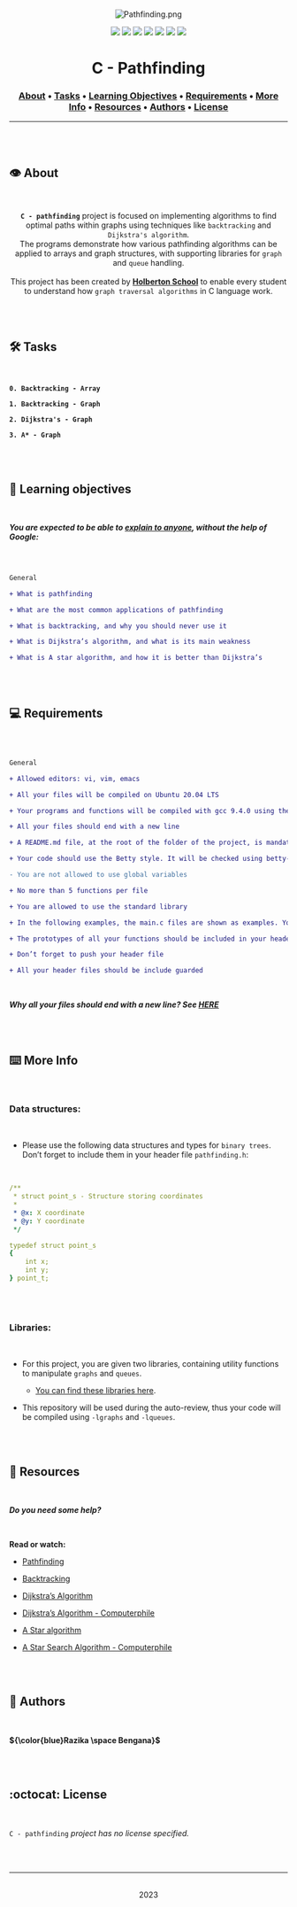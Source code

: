 <div align="center">
<br>

![Pathfinding.png](README-image/pathfinding.png)

</div>


<p align="center">
<img src="https://img.shields.io/badge/-C-yellow">
<img src="https://img.shields.io/badge/-Linux-lightgrey">
<img src="https://img.shields.io/badge/-WSL-brown">
<img src="https://img.shields.io/badge/-Ubuntu%2020.04.4%20LTS-orange">
<img src="https://img.shields.io/badge/-JetBrains-blue">
<img src="https://img.shields.io/badge/-Holberton%20School-red">
<img src="https://img.shields.io/badge/License-not%20specified-brightgreen">
</p>


<h1 align="center"> C - Pathfinding </h1>


<h3 align="center">
<a href="https://github.com/RazikaBengana/holbertonschool-system_algorithms/tree/main/pathfinding#eye-about">About</a> •
<a href="https://github.com/RazikaBengana/holbertonschool-system_algorithms/tree/main/pathfinding#hammer_and_wrench-tasks">Tasks</a> •
<a href="https://github.com/RazikaBengana/holbertonschool-system_algorithms/tree/main/pathfinding#memo-learning-objectives">Learning Objectives</a> •
<a href="https://github.com/RazikaBengana/holbertonschool-system_algorithms/tree/main/pathfinding#computer-requirements">Requirements</a> •
<a href="https://github.com/RazikaBengana/holbertonschool-system_algorithms/tree/main/pathfinding#keyboard-more-info">More Info</a> •
<a href="https://github.com/RazikaBengana/holbertonschool-system_algorithms/tree/main/pathfinding#mag_right-resources">Resources</a> •
<a href="https://github.com/RazikaBengana/holbertonschool-system_algorithms/tree/main/pathfinding#bust_in_silhouette-authors">Authors</a> •
<a href="https://github.com/RazikaBengana/holbertonschool-system_algorithms/tree/main/pathfinding#octocat-license">License</a>
</h3>

---

<!-- ------------------------------------------------------------------------------------------------- -->

<br>
<br>

## :eye: About

<br>

<div align="center">

**`C - pathfinding`** project is focused on implementing algorithms to find optimal paths within graphs using techniques like `backtracking` and `Dijkstra's algorithm`.
<br>
The programs demonstrate how various pathfinding algorithms can be applied to arrays and graph structures, with supporting libraries for `graph` and `queue` handling.
<br>
<br>
This project has been created by **[Holberton School](https://www.holbertonschool.com/about-holberton)** to enable every student to understand how `graph traversal algorithms` in C language work.

</div>

<br>
<br>

<!-- ------------------------------------------------------------------------------------------------- -->

## :hammer_and_wrench: Tasks

<br>

**`0. Backtracking - Array`**

**`1. Backtracking - Graph`**

**`2. Dijkstra's - Graph`**

**`3. A* - Graph`**

<br>
<br>

<!-- ------------------------------------------------------------------------------------------------- -->

## :memo: Learning objectives

<br>

**_You are expected to be able to [explain to anyone](https://fs.blog/feynman-learning-technique/), without the help of Google:_**

<br>

```diff

General

+ What is pathfinding

+ What are the most common applications of pathfinding

+ What is backtracking, and why you should never use it

+ What is Dijkstra’s algorithm, and what is its main weakness

+ What is A star algorithm, and how it is better than Dijkstra’s

```

<br>
<br>

<!-- ------------------------------------------------------------------------------------------------- -->

## :computer: Requirements

<br>

```diff

General

+ Allowed editors: vi, vim, emacs

+ All your files will be compiled on Ubuntu 20.04 LTS

+ Your programs and functions will be compiled with gcc 9.4.0 using the flags -Wall -Werror -Wextra and -pedantic

+ All your files should end with a new line

+ A README.md file, at the root of the folder of the project, is mandatory

+ Your code should use the Betty style. It will be checked using betty-style.pl and betty-doc.pl

- You are not allowed to use global variables

+ No more than 5 functions per file

+ You are allowed to use the standard library

+ In the following examples, the main.c files are shown as examples. You can use them to test your functions, but you don’t have to push them to your repo (if you do we won’t take them into account). We will use our own main.c files at compilation. Our main.c files might be different from the one shown in the examples

+ The prototypes of all your functions should be included in your header file called pathfinding.h

+ Don’t forget to push your header file

+ All your header files should be include guarded

```

<br>

**_Why all your files should end with a new line? See [HERE](https://unix.stackexchange.com/questions/18743/whats-the-point-in-adding-a-new-line-to-the-end-of-a-file/18789)_**

<br>
<br>

<!-- ------------------------------------------------------------------------------------------------- -->

## :keyboard: More Info

<br>

### Data structures:

<br>

- Please use the following data structures and types for `binary trees`. <br>
  Don’t forget to include them in your header file `pathfinding.h`:

<br>

```yaml
/**
 * struct point_s - Structure storing coordinates
 *
 * @x: X coordinate
 * @y: Y coordinate
 */

typedef struct point_s
{
    int x;
    int y;
} point_t;
```

<br>
<br>

### Libraries:

<br>

- For this project, you are given two libraries, containing utility functions to manipulate `graphs` and `queues`.

    - [You can find these libraries here](https://github.com/hs-hq/0x07-pathfinding.c).

- This repository will be used during the auto-review, thus your code will be compiled using `-lgraphs` and `-lqueues`.

<br>
<br>

<!-- ------------------------------------------------------------------------------------------------- -->

## :mag_right: Resources

<br>

**_Do you need some help?_**

<br>

**Read or watch:**

* [Pathfinding](https://en.wikipedia.org/wiki/Pathfinding)

* [Backtracking](https://en.wikibooks.o%20you%20can%20find%20these%20libraries%20here.rg/wiki/Algorithms/Backtracking)

* [Dijkstra’s Algorithm](https://en.wikipedia.org/wiki/Dijkstra%27s_algorithm)

* [Dijkstra’s Algorithm - Computerphile](https://www.youtube.com/watch?v=GazC3A4OQTE)

* [A Star algorithm](https://en.wikipedia.org/wiki/A*_search_algorithm)

* [A Star Search Algorithm - Computerphile](https://www.youtube.com/watch?v=ySN5Wnu88nE)

<br>
<br>

<!-- ------------------------------------------------------------------------------------------------- -->

## :bust_in_silhouette: Authors

<br>

**${\color{blue}Razika \space Bengana}$**

<br>
<br>

<!-- ------------------------------------------------------------------------------------------------- -->

## :octocat: License

<br>

```C - pathfinding``` _project has no license specified._

<br>
<br>

---

<p align="center"><br>2023</p>